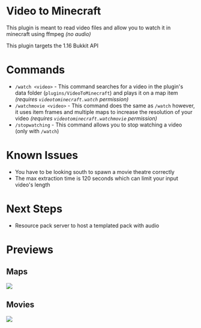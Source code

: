 # Video to Minecraft

This plugin is meant to read video files and allow you to watch it in minecraft using ffmpeg *(no audio)*

This plugin targets the 1.16 Bukkit API

# Commands

* `/watch <video>` - This command searches for a video in the plugin's data folder (`plugins/VideoToMinecraft`) and
  plays it on a map item *(requires `videotominecraft.watch` permission)*
* `/watchmovie <video>` - This command does the same as `/watch` however, it uses item frames and multiple maps to
  increase the resolution of your video *(requires `videotominecraft.watchmovie` permission)*
* `/stopwatching` - This command allows you to stop watching a video (only with `/watch`)

# Known Issues

* You have to be looking south to spawn a movie theatre correctly
* The max extraction time is 120 seconds which can limit your input video's length

# Next Steps

* Resource pack server to host a templated pack with audio

# Previews

## Maps

![](previews/map.gif)

## Movies

![](previews/movies.gif)